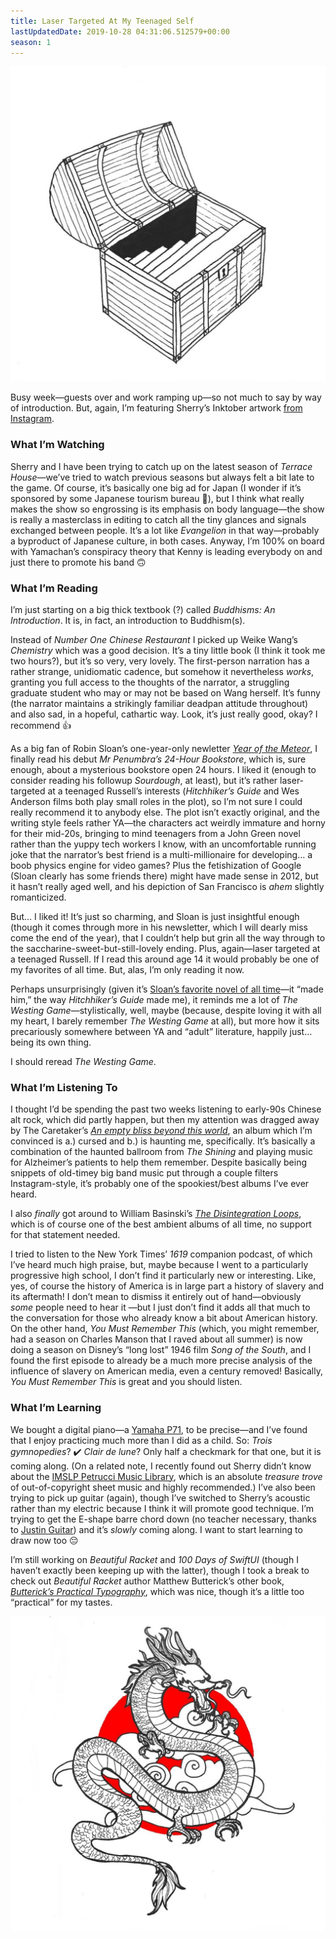 ```yaml
---
title: Laser Targeted At My Teenaged Self
lastUpdatedDate: 2019-10-28 04:31:06.512579+00:00
season: 1
---
```


![A treasure chest that opens onto a set of stairs](../../assets/newsletters/sherry_inktober3.jpg)

Busy week—guests over and work ramping up—so not much to say by way of introduction. But, again, I’m featuring Sherry’s Inktober artwork [from Instagram](https://www.instagram.com/frostyshadows/).

### What I’m Watching

Sherry and I have been trying to catch up on the latest season of _Terrace House_—we’ve tried to watch previous seasons but always felt a bit late to the game. Of course, it’s basically one big ad for Japan (I wonder if it’s sponsored by some Japanese tourism bureau 🤔), but I think what really makes the show so engrossing is its emphasis on body language—the show is really a masterclass in editing to catch all the tiny glances and signals exchanged between people. It’s a lot like _Evangelion_ in that way—probably a byproduct of Japanese culture, in both cases. Anyway, I’m 100% on board with Yamachan’s conspiracy theory that Kenny is leading everybody on and just there to promote his band 🙃

### What I’m Reading

I’m just starting on a big thick textbook (?) called _Buddhisms: An Introduction_. It is, in fact, an introduction to Buddhism(s).

Instead of _Number One Chinese Restaurant_ I picked up Weike Wang’s _Chemistry_ which was a good decision. It’s a tiny little book (I think it took me two hours?), but it’s so very, very lovely. The first-person narration has a rather strange, unidiomatic cadence, but somehow it nevertheless _works_, granting you full access to the thoughts of the narrator, a struggling graduate student who may or may not be based on Wang herself. It’s funny (the narrator maintains a strikingly familiar deadpan attitude throughout) and also sad, in a hopeful, cathartic way. Look, it’s just really good, okay? I recommend 👍

As a big fan of Robin Sloan’s one-year-only newletter [_Year of the Meteor_](https://desert.glass), I finally read his debut _Mr Penumbra’s 24-Hour Bookstore_, which is, sure enough, about a mysterious bookstore open 24 hours. I liked it (enough to consider reading his followup _Sourdough_, at least), but it’s rather laser-targeted at a teenaged Russell’s interests (_Hitchhiker’s Guide_ and Wes Anderson films both play small roles in the plot), so I’m not sure I could really recommend it to anybody else. The plot isn’t exactly original, and the writing style feels rather YA—the characters act weirdly immature and horny for their mid-20s, bringing to mind teenagers from a John Green novel rather than the yuppy tech workers I know, with an uncomfortable running joke that the narrator’s best friend is a multi-millionaire for developing… a boob physics engine for video games? Plus the fetishization of Google (Sloan clearly has some friends there) might have made sense in 2012, but it hasn’t really aged well, and his depiction of San Francisco is _ahem_ slightly romanticized.

But… I liked it! It’s just so charming, and Sloan is just insightful enough (though it comes through more in his newsletter, which I will dearly miss come the end of the year), that I couldn’t help but grin all the way through to the saccharine-sweet-but-still-lovely ending. Plus, again—laser targeted at a teenaged Russell. If I read this around age 14 it would probably be one of my favorites of all time. But, alas, I’m only reading it now.

Perhaps unsurprisingly (given it’s [Sloan’s favorite novel of all time](https://electricliterature.com/robin-sloan-recommends-five-books-that-arent-by-men/)—it “made him,” the way _Hitchhiker’s Guide_ made me), it reminds me a lot of _The Westing Game_—stylistically, well, maybe (because, despite loving it with all my heart, I barely remember _The Westing Game_ at all), but more how it sits precariously somewhere between YA and “adult” literature, happily just… being its own thing.

I should reread _The Westing Game_.

### What I’m Listening To

I thought I’d be spending the past two weeks listening to early-90s Chinese alt rock, which did partly happen, but then my attention was dragged away by The Caretaker’s [_An empty bliss beyond this world_](https://thecaretaker.bandcamp.com/album/an-empty-bliss-beyond-this-world), an album which I’m convinced is a.) cursed and b.) is haunting me, specifically. It’s basically a combination of the haunted ballroom from _The Shining_ and playing music for Alzheimer’s patients to help them remember. Despite basically being snippets of old-timey big band music put through a couple filters Instagram-style, it’s probably one of the spookiest/best albums I’ve ever heard.

I also _finally_ got around to William Basinski’s [_The Disintegration Loops_](https://en.wikipedia.org/wiki/The_Disintegration_Loops), which is of course one of the best ambient albums of all time, no support for that statement needed.

I tried to listen to the New York Times’ _1619_ companion podcast, of which I’ve heard much high praise, but, maybe because I went to a particularly progressive high school, I don’t find it particularly new or interesting. Like, yes, of course the history of America is in large part a history of slavery and its aftermath! I don’t mean to dismiss it entirely out of hand—obviously _some_ people need to hear it —but I just don’t find it adds all that much to the conversation for those who already know a bit about American history. On the other hand, _You Must Remember This_ (which, you might remember, had a season on Charles Manson that I raved about all summer) is now doing a season on Disney’s “long lost” 1946 film _Song of the South_, and I found the first episode to already be a much more precise analysis of the influence of slavery on American media, even a century removed! Basically, _You Must Remember This_ is great and you should listen.

### What I’m Learning

We bought a digital piano—a [Yamaha P71](https://www.amazon.com/gp/product/B07W3PN1Z1/ref=ppx_yo_dt_b_asin_title_o02_s00?ie=UTF8&psc=1), to be precise—and I’ve found that I enjoy practicing much more than I did as a child. So: _Trois gymnopedies_? ✔️ _Clair de lune_? Only half a checkmark for that one, but it is coming along. (On a related note, I recently found out Sherry didn’t know about the [IMSLP Petrucci Music Library](https://imslp.org/wiki/Main_Page), which is an absolute _treasure trove_ of out-of-copyright sheet music and highly recommended.) I’ve also been trying to pick up guitar (again), though I’ve switched to Sherry’s acoustic rather than my electric because I think  it will promote good technique. I’m trying to get the E-shape barre chord down (no teacher necessary, thanks to [Justin Guitar](https://www.justinguitar.com)) and it’s _slowly_ coming along. I want to start learning to draw now too 😔

I’m still working on _Beautiful Racket_ and _100 Days of SwiftUI_ (though I haven’t exactly been keeping up with the latter), though I took a break to check out _Beautiful Racket_ author Matthew Butterick’s other book, [_Butterick’s Practical Typography_](https://practicaltypography.com), which was nice, though it’s a little too “practical” for my tastes.

![A Chinese dragon](../../assets/newsletters/sherry_inktober4.jpg)